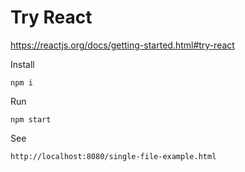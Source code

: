 # Try React 

https://reactjs.org/docs/getting-started.html#try-react

Install

    npm i

Run

    npm start

See

    http://localhost:8080/single-file-example.html